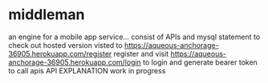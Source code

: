 # middleman
an engine for a mobile app service... consist of APIs and mysql statement
to check out hosted version visted to https://aqueous-anchorage-36905.herokuapp.com/register register 
and visit https://aqueous-anchorage-36905.herokuapp.com/login to login and generate bearer token to call apis
API EXPLANATION
work in progress

